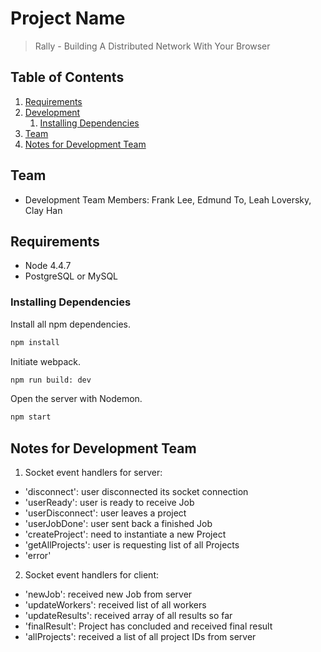# Project Name

> Rally - Building A Distributed Network With Your Browser


## Table of Contents

1. [Requirements](#requirements)
1. [Development](#development)
    1. [Installing Dependencies](#installing-dependencies)
1. [Team](#team)
1. [Notes for Development Team](#notes-for-development-team)

## Team

  - Development Team Members: Frank Lee, Edmund To, Leah Loversky, Clay Han

## Requirements

- Node 4.4.7
- PostgreSQL or MySQL

### Installing Dependencies

Install all npm dependencies.
```sh
npm install
```

Initiate webpack.
```sh
npm run build: dev
```

Open the server with Nodemon.
```sh
npm start
```

## Notes for Development Team

1. Socket event handlers for server:
  - 'disconnect': user disconnected its socket connection
  - 'userReady': user is ready to receive Job
  - 'userDisconnect': user leaves a project
  - 'userJobDone': user sent back a finished Job
  - 'createProject': need to instantiate a new Project
  - 'getAllProjects': user is requesting list of all Projects
  - 'error'

2. Socket event handlers for client:
  - 'newJob': received new Job from server
  - 'updateWorkers': received list of all workers
  - 'updateResults': received array of all results so far
  - 'finalResult': Project has concluded and received final result 
  - 'allProjects': received a list of all project IDs from server